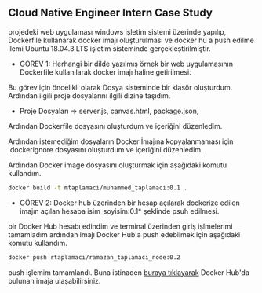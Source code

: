## Cloud Native Engineer Intern Case Study
projedeki web uygulaması windows işletim sistemi üzerinde yapılıp, Dockerfile kullanarak docker imajı oluşturulması ve docker hu a push edilme ilemi Ubuntu 18.04.3 LTS işletim sisteminde gerçekleştirilmiştir.

* GÖREV 1: Herhangi bir dilde yazılmış örnek bir web uygulamasının Dockerfile kullanılarak docker imajı
haline getirilmesi.

Bu görev için öncelikli olarak Dosya sisteminde bir klasör oluşturdum. Ardından ilgili proje dosyalarını ilgili dizine taşıdım.

* Proje Dosyaları => server.js, canvas.html, package.json,

Ardından Dockerfile dosyasını oluşturdum ve içeriğini düzenledim.

Ardından istemediğim dosyaların Docker İmajına kopyalanmaması için .dockerignore dosyasını oluşturdum ve içeriğini düzenledim.

Ardından Docker image dosyasını oluşturmak için aşağıdaki komutu kullandım.

```bash
docker build -t mtaplamaci/muhammed_taplamaci:0.1 .
```


* GÖREV 2: Docker hub üzerinden bir hesap açılarak dockerize edilen imajın açılan hesaba
isim_soyisim:0.1* şeklinde psuh edilmesi.

 bir Docker Hub hesabı edindim ve terminal üzerinden giriş işlmelerimi tamamladım ardından imajı Docker Hub'a push edebilmek için aşağıdaki komutu kullandım.

```bash
docker push rtaplamaci/ramazan_taplamaci_node:0.2
```
push işlemim tamamlandı. Buna istinaden [buraya tıklayarak](https://cloud.docker.com/u/muhammed81/repository/docker/muhammed81/muhammed_taplamaci) Docker Hub'da bulunan imaja ulaşabilirsiniz. 
